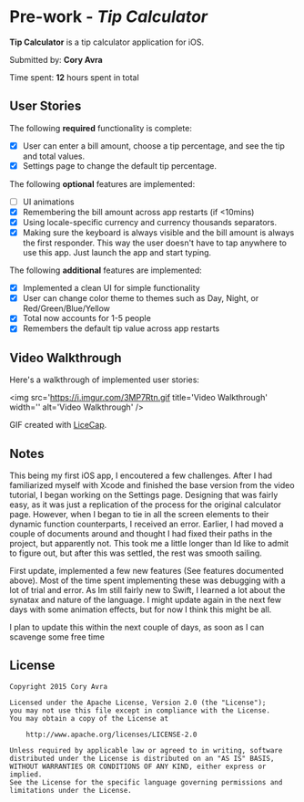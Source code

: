 # Pre-work - *Tip Calculator*

**Tip Calculator** is a tip calculator application for iOS.

Submitted by: **Cory Avra**

Time spent: **12** hours spent in total

## User Stories

The following **required** functionality is complete:

* [x] User can enter a bill amount, choose a tip percentage, and see the tip and total values.
* [x] Settings page to change the default tip percentage.

The following **optional** features are implemented:
* [ ] UI animations
* [x] Remembering the bill amount across app restarts (if <10mins)
* [x] Using locale-specific currency and currency thousands separators.
* [x] Making sure the keyboard is always visible and the bill amount is always the first responder. This way the user doesn't have to tap anywhere to use this app. Just launch the app and start typing.

The following **additional** features are implemented:

- [x] Implemented a clean UI for simple functionality
- [x] User can change color theme to themes such as Day, Night, or Red/Green/Blue/Yellow
- [x] Total now accounts for 1-5 people
- [x] Remembers the default tip value across app restarts

## Video Walkthrough 

Here's a walkthrough of implemented user stories:

<img src='https://i.imgur.com/3MP7Rtn.gif title='Video Walkthrough' width='' alt='Video Walkthrough' />

GIF created with [LiceCap](http://www.cockos.com/licecap/).

## Notes

This being my first iOS app, I encoutered a few challenges. After I had familiarized myself with Xcode and finished the base version from the video tutorial, I began working on the Settings page. Designing that was fairly easy, as it was just a replication of the process for the original calculator page. However, when I began to tie in all the screen elements to their dynamic function counterparts, I received an error. Earlier, I had moved a couple of documents around and thought I had fixed their paths in the project, but apparently not. This took me a little longer than Id like to admit to figure out, but after this was settled, the rest was smooth sailing.

First update, implemented a few new features (See features documented above). Most of the time spent implementing these was debugging with a lot of trial and error. As Im still fairly new to Swift, I learned a lot about the synatax and nature of the language. I might update again in the next few days with some animation effects, but for now I think this might be all. 

I plan to update this within the next couple of days, as soon as I can scavenge some free time

## License

    Copyright 2015 Cory Avra

    Licensed under the Apache License, Version 2.0 (the "License");
    you may not use this file except in compliance with the License.
    You may obtain a copy of the License at

        http://www.apache.org/licenses/LICENSE-2.0

    Unless required by applicable law or agreed to in writing, software
    distributed under the License is distributed on an "AS IS" BASIS,
    WITHOUT WARRANTIES OR CONDITIONS OF ANY KIND, either express or implied.
    See the License for the specific language governing permissions and
    limitations under the License.
